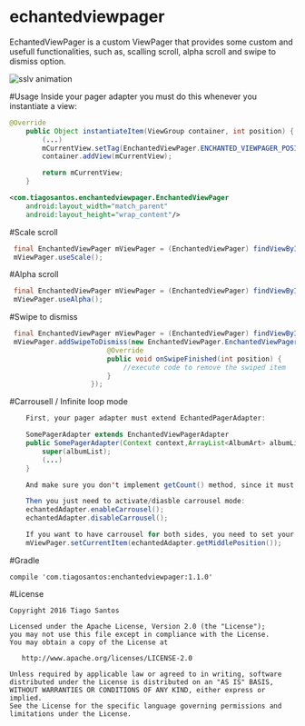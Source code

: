 # echantedviewpager
EchantedViewPager is a custom ViewPager that provides some custom and usefull functionalities, such as, scalling scroll, alpha scroll and swipe to dismiss option.

![sslv animation](https://media.giphy.com/media/l2QDZzsKdcP5Rtxgk/giphy.gif)

#Usage
Inside your pager adapter you must do this whenever you instantiate a view:
```java
@Override
    public Object instantiateItem(ViewGroup container, int position) {
        (...)
        mCurrentView.setTag(EnchantedViewPager.ENCHANTED_VIEWPAGER_POSITION + position);
        container.addView(mCurrentView);

        return mCurrentView;
    }
```
```xml
<com.tiagosantos.enchantedviewpager.EnchantedViewPager
    android:layout_width="match_parent"
    android:layout_height="wrap_content"/>
```
#Scale scroll
```java
 final EnchantedViewPager mViewPager = (EnchantedViewPager) findViewById(R.id.viewpager);
 mViewPager.useScale();
```
#Alpha scroll
```java
 final EnchantedViewPager mViewPager = (EnchantedViewPager) findViewById(R.id.viewpager);
 mViewPager.useAlpha();
```
#Swipe to dismiss
```java
 final EnchantedViewPager mViewPager = (EnchantedViewPager) findViewById(R.id.viewpager);
 mViewPager.addSwipeToDismiss(new EnchantedViewPager.EnchantedViewPagerSwipeListener() {
                        @Override
                        public void onSwipeFinished(int position) {
                            //execute code to remove the swiped item
                        }
                    });
```

#Carrousell / Infinite loop mode
```java
    First, your pager adapter must extend EchantedPagerAdapter:

    SomePagerAdapter extends EnchantedViewPagerAdapter
    public SomePagerAdapter(Context context,ArrayList<AlbumArt> albumList) {
        super(albumList);
        (...)
    }

    And make sure you don't implement getCount() method, since it must be controlled by EnchantedPagerAdapter.

    Then you just need to activate/diasble carrousel mode:
    echantedAdapter.enableCarrousel();
    echantedAdapter.disableCarrousel();

    If you want to have carrousel for both sides, you need to set your viewpager position on the middle:
    mViewPager.setCurrentItem(echantedAdapter.getMiddlePosition());
```
#Gradle
```
compile 'com.tiagosantos:enchantedviewpager:1.1.0'
```
#License
```
Copyright 2016 Tiago Santos

Licensed under the Apache License, Version 2.0 (the "License");
you may not use this file except in compliance with the License.
You may obtain a copy of the License at

   http://www.apache.org/licenses/LICENSE-2.0

Unless required by applicable law or agreed to in writing, software
distributed under the License is distributed on an "AS IS" BASIS,
WITHOUT WARRANTIES OR CONDITIONS OF ANY KIND, either express or implied.
See the License for the specific language governing permissions and
limitations under the License.
```